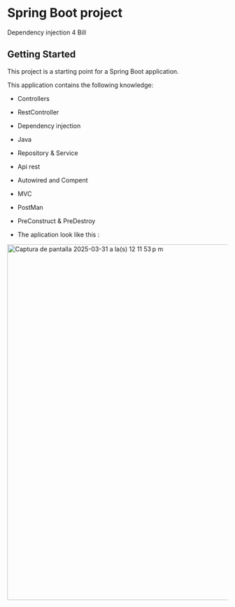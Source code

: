 # Spring Boot project

 Dependency injection 4 Bill

## Getting Started

This project is a starting point for a Spring Boot application.

This application contains the following knowledge:
  
- Controllers
  
- RestController

- Dependency injection

- Java

- Repository & Service

- Api rest

- Autowired and Compent

- MVC

- PostMan

- PreConstruct & PreDestroy

- The aplication look like this :

<img width="811" alt="Captura de pantalla 2025-03-31 a la(s) 12 11 53 p m" src="https://github.com/user-attachments/assets/94c233ce-8505-469d-a1d7-96e142dba229" />
